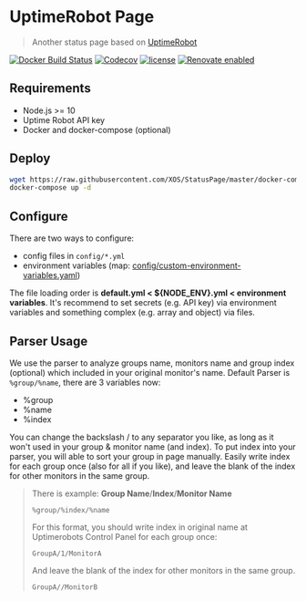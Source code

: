 # UptimeRobot Page

> Another status page based on [UptimeRobot](https://uptimerobot.com/)

[![Docker Build Status](https://img.shields.io/docker/build/giuem/uptimerobot-page.svg?style=flat-square)](https://hub.docker.com/r/nangle/status-page/)
[![Codecov](https://img.shields.io/codecov/c/github/XOS/StatusPage.svg?style=flat-square)](https://codecov.io/gh/XOS/StatusPage)
[![license](https://img.shields.io/github/license/XOS/StatusPage.svg?style=flat-square)](https://github.com/XOS/StatusPage/blob/master/LICENSE)
[![Renovate enabled](https://img.shields.io/badge/renovate-enabled-brightgreen.svg?style=flat-square)](https://renovateapp.com/)


## Requirements

* Node.js >= 10
* Uptime Robot API key
* Docker and docker-compose (optional)

## Deploy

```bash
wget https://raw.githubusercontent.com/XOS/StatusPage/master/docker-compose.yml
docker-compose up -d
```

## Configure

There are two ways to configure:
* config files in `config/*.yml`
* environment variables (map: [config/custom-environment-variables.yaml](config/custom-environment-variables.yaml))

The file loading order is **default.yml < ${NODE_ENV}.yml < environment variables**.
It's recommend to set secrets (e.g. API key) via environment variables and something complex (e.g. array and object) via files.

## Parser Usage

We use the parser to analyze groups name, monitors name and group index (optional) which included in your original monitor's name. 
Default Parser is `%group/%name`, there are 3 variables now: 
  - %group
  - %name
  - %index 

You can change the backslash / to any separator you like, as long as it won't used in your group & monitor name (and index). 
To put index into your parser, you will able to sort your group in page manually. Easily write index for each group once (also for all if you like), and leave the blank of the index for other monitors in the same group.

> There is example:
> **Group Name**/**Index**/**Monitor Name**
> ```
> %group/%index/%name
> ```
> For this format, you should write index in original name at Uptimerobots Control Panel for each group once:
> ```
> GroupA/1/MonitorA
> ```
> And leave the blank of the index for other monitors in the same group.
> ```
> GroupA//MonitorB
> ```

